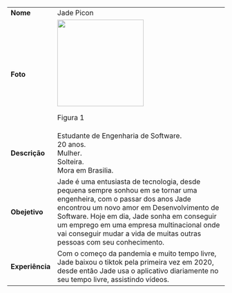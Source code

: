 

|     |                                                                                   |               
|:--- | --------------------------------------------------------------------------------- |
|**Nome**| Jade Picon |
|  **Foto**   | <img width="200px" src="https://thispersondoesnotexist.com/image"><p>Figura 1</p> 
|**Descrição** | Estudante de Engenharia de Software.<br> 20 anos. <br>Mulher. <br>Solteira. <br>Mora em Brasilia.|
|**Obejetivo**|Jade é uma entusiasta de tecnologia, desde pequena sempre sonhou em se tornar uma engenheira, com o passar dos anos Jade encontrou um novo amor em Desenvolvimento de Software. Hoje em dia, Jade sonha em conseguir um emprego em uma empresa multinacional onde vai conseguir mudar a vida de muitas outras pessoas com seu conhecimento.|
  |**Experiência**|Com o começo da pandemia e muito tempo livre, Jade baixou o tiktok pela primeira vez em 2020, desde então Jade usa o aplicativo diariamente no seu tempo livre, assistindo vídeos.|

